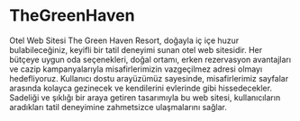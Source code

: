 # TheGreenHaven
Otel Web Sitesi
The Green Haven Resort, doğayla iç içe huzur
bulabileceğiniz, keyifli bir tatil deneyimi sunan otel web sitesidir.
Her bütçeye uygun oda seçenekleri, doğal ortamı, erken
rezervasyon avantajları ve cazip kampanyalarıyla misafirlerimizin
vazgeçilmez adresi olmayı hedefliyoruz. Kullanıcı dostu
arayüzümüz sayesinde, misafirlerimiz sayfalar arasında kolayca
gezinecek ve kendilerini evlerinde gibi hissedecekler. Sadeliği ve
şıklığı bir araya getiren tasarımıyla bu web sitesi, kullanıcıların
aradıkları tatil deneyimine zahmetsizce ulaşmalarını sağlar.
